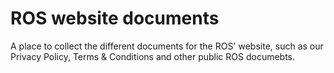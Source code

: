 # ROS website documents

A place to collect the different documents for the ROS' website, such as our Privacy Policy, Terms & Conditions and other public ROS documebts.
